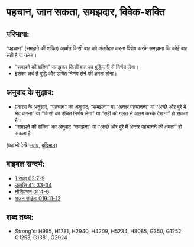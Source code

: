 # पहचान, जान सकता, समझदार, विवेक-शक्ति #

## परिभाषा: ##

“पहचान” (समझने की शक्ति) अर्थात किसी बात को अंतर्ग्रहण करना विशेष करके समझाना कि कोई बात सही है या गलत।

* “समझने की शक्ति” समझकर किसी बात का बुद्धिमानी से निर्णय लेना।
* इसका अर्थ है बुद्धि और उचित निर्णय लेने की क्षमता होना।

## अनुवाद के सुझाव: ##

* प्रकरण के अनुसार, “पहचान” का अनुवाद, “समझना” या “अन्तर पहचानना” या “अच्छे और बुरे में भेद करना” या “किसी का उचित निर्णय लेना” या “सही को गलत से अलग करके देखना” हो सकता है।
* “समझने की शक्ति” का अनुवाद “समझना” या “अच्छे और बुरे में अन्तर पहचानने की क्षमता” हो सकता है।

(यह भी देखें: [न्याय](../kt/judge.md), [बुद्धिमान](../kt/wise.md))

## बाइबल सन्दर्भ: ##

* [1 राजा 03:7-9](rc://hi/tn/help/1ki/03/07)
* [उत्पत्ति 41: 33-34](rc://hi/tn/help/gen/41/33)
* [नीतिवचन 01:4-6](rc://hi/tn/help/pro/01/04)
* [भजन संहिता 019:11-12](rc://hi/tn/help/psa/019/011)

## शब्द तथ्य: ##

* Strong's: H995, H1781, H2940, H4209, H5234, H8085, G350, G1252, G1253, G1381, G2924
